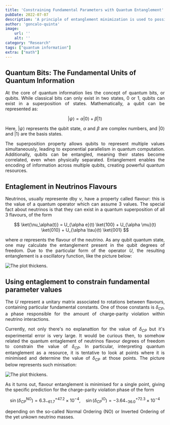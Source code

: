 ```yaml
---
title: 'Constraining Fundamental Parameters with Quantum Entanglement'
pubDate: 2022-07-07
description: 'A principle of entanglement minimization is used to possibly explain the values of neutrino mixing parameters.'
author: 'goncalo-quinta'
image:
    url: ''
    alt: ''
category: "Research"
tags: ["quantum information"]
extra: ["math"]
---
```




## Quantum Bits: The Fundamental Units of Quantum Information

<div style="text-align: justify">

At the core of quantum information lies the concept of quantum bits, or qubits. While classical bits can only exist in two states, 0 or 1, qubits can exist in a superposition of states. Mathematically, a qubit can be represented as:

$$|\psi\rangle = \alpha |0\rangle + \beta |1\rangle$$

Here, $|\psi\rangle$ represents the qubit state, $\alpha$ and $\beta$ are complex numbers, and $|0\rangle$ and $|1\rangle$ are the basis states.

The superposition property allows qubits to represent multiple values simultaneously, leading to exponential parallelism in quantum computation. Additionally, qubits can be entangled, meaning their states become correlated, even when physically separated. Entanglement enables the encoding of information across multiple qubits, creating powerful quantum resources.

</div>



## Entaglement in Neutrinos Flavours

<div style="text-align: justify">

Neutrinos, usually represente dby $\nu$, have a property called flavour: this is the value of a quantum operator which can assume 3 values. The special fact about neutrinos is that they can exist in a quantum superposition of all 3 flavours, of the form

$$ \ket{\nu_\alpha(t)} = U_{\alpha e}(t) \ket{100} + U_{\alpha \mu}(t) \ket{010} + U_{\alpha \tau}(t) \ket{001} $$

where $\alpha$ represents the flavour of the neutrino. As any qubit quantum state, one may calculate the entanglement present in the qubit degrees of freedom. Due to the particular form of the operator $U$, the resulting entanglement is a oscillatory function, like the picture below:

![The plot thickens.](/img/plots/oscillations.webp)


</div>


## Using entaglement to constrain fundamental parameter values

<div style="text-align: justify">

The $U$ represent a unitary matrix associated to rotations between flavours, containing particular fundamental constants. One of those constants is $\delta_{CP}$, a phase responsible for the amount of charge-parity violation within neutrino interactions.

Currently, not only there's no explanattion for the value of $\delta_{CP}$ but it's experimental error is very large. It would be curious then, to somehow related the quantum entaglement of neutrinos flavour degrees of freedom to constrain the value of $\delta_{CP}$. In particular, interpreting quantum entanglement as a resource, it is tentative to look at points where it is minimised and determine the value of $\delta_{CP}$ at those points. The picture below represents such minisation:

![The plot thickens.](/img/plots/zoomed_in.webp)

As it turns out, flavour entanglement is minimised for a single point, giving the specific prediction for the charge-parity violation phase of the form

$$ \sin(\delta^{\textrm{NO}}_{CP}) = 6.3^{+47.2}_{-61.7} \times 10^{-4}, \quad  \sin(\delta^{\textrm{IO}}_{CP}) = -3.64^{+72.3}_{-36.0} \times 10^{-4}  $$

depending on the so-called Normal Ordering (NO) or Inverted Ordering of the yet unkown neutrino masses.

</div>




